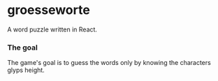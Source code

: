 # groesseworte

A word puzzle written in React.

### The goal

The game's goal is to guess the words only by knowing the characters glyps height.
